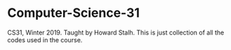 # Computer-Science-31
CS31, Winter 2019. Taught by Howard Stalh.
This is just collection of all the codes used in the course.
